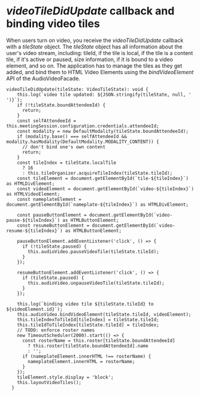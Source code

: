 # *videoTileDidUpdate* callback and binding video tiles<a name="video-tile-did-update"></a>

 When users turn on video, you receive the *videoTileDidUpdate* callback with a *tileState* object\. The *tileState* object has all information about the user's video stream, including: tileId, if the tile is local, if the tile is a content tile, if it's active or paused, size information, if it is bound to a video element, and so on\. The application has to manage the tiles as they get added, and bind them to HTML Video Elements using the *bindVideoElement* API of the AudioVideoFacade\. 

```
videoTileDidUpdate(tileState: VideoTileState): void {
    this.log(`video tile updated: ${JSON.stringify(tileState, null, '  ')}`);
    if (!tileState.boundAttendeeId) {
      return;
    }
    const selfAttendeeId = this.meetingSession.configuration.credentials.attendeeId;
    const modality = new DefaultModality(tileState.boundAttendeeId);
    if (modality.base() === selfAttendeeId && modality.hasModality(DefaultModality.MODALITY_CONTENT)) {
      // don't bind one's own content
      return;
    }
    const tileIndex = tileState.localTile
      ? 16
      : this.tileOrganizer.acquireTileIndex(tileState.tileId);
    const tileElement = document.getElementById(`tile-${tileIndex}`) as HTMLDivElement;
    const videoElement = document.getElementById(`video-${tileIndex}`) as HTMLVideoElement;
    const nameplateElement = document.getElementById(`nameplate-${tileIndex}`) as HTMLDivElement;

    const pauseButtonElement = document.getElementById(`video-pause-${tileIndex}`) as HTMLButtonElement;
    const resumeButtonElement = document.getElementById(`video-resume-${tileIndex}`) as HTMLButtonElement;

    pauseButtonElement.addEventListener('click', () => {
      if (!tileState.paused) {
        this.audioVideo.pauseVideoTile(tileState.tileId);
      }
    });

    resumeButtonElement.addEventListener('click', () => {
      if (tileState.paused) {
        this.audioVideo.unpauseVideoTile(tileState.tileId);
      }
    });

    this.log(`binding video tile ${tileState.tileId} to ${videoElement.id}`);
    this.audioVideo.bindVideoElement(tileState.tileId, videoElement);
    this.tileIndexToTileId[tileIndex] = tileState.tileId;
    this.tileIdToTileIndex[tileState.tileId] = tileIndex;
    // TODO: enforce roster names
    new TimeoutScheduler(2000).start(() => {
      const rosterName = this.roster[tileState.boundAttendeeId]
        ? this.roster[tileState.boundAttendeeId].name
        : '';
      if (nameplateElement.innerHTML !== rosterName) {
        nameplateElement.innerHTML = rosterName;
      }
    });
    tileElement.style.display = 'block';
    this.layoutVideoTiles();
  }
```